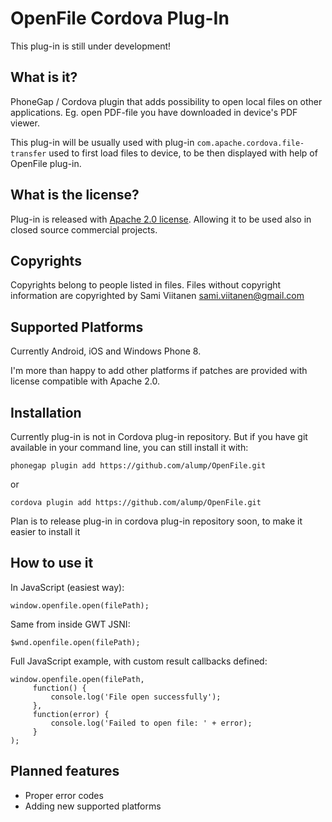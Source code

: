OpenFile Cordova Plug-In
========================

This plug-in is still under development!

What is it?
-----------
PhoneGap / Cordova plugin that adds possibility to open local files on other applications. Eg. open PDF-file you have
downloaded in device's PDF viewer.

This plug-in will be usually used with plug-in `com.apache.cordova.file-transfer` used to first load files to device,
to be then displayed with help of OpenFile plug-in.

What is the license?
--------------------
Plug-in is released with [Apache 2.0 license](LICENSE.txt). Allowing it to be used also in closed source commercial
projects.

Copyrights
----------
Copyrights belong to people listed in files. Files without copyright information are copyrighted by Sami Viitanen
<sami.viitanen@gmail.com>

Supported Platforms
-------------------
Currently Android, iOS and Windows Phone 8.

I'm more than happy to add other platforms if patches are provided with license compatible with Apache 2.0.

Installation
------------
Currently plug-in is not in Cordova plug-in repository. But if you have git available in your command line, you can
still install it with:

`phonegap plugin add https://github.com/alump/OpenFile.git`

or

`cordova plugin add https://github.com/alump/OpenFile.git`

Plan is to release plug-in in cordova plug-in repository soon, to make it easier to install it

How to use it
-------------
In JavaScript (easiest way):

    window.openfile.open(filePath);

Same from inside GWT JSNI:

    $wnd.openfile.open(filePath);

Full JavaScript example, with custom result callbacks defined:

    window.openfile.open(filePath,
         function() {
             console.log('File open successfully');
         },
         function(error) {
             console.log('Failed to open file: ' + error);
         }
    );

Planned features
----------------
 * Proper error codes
 * Adding new supported platforms